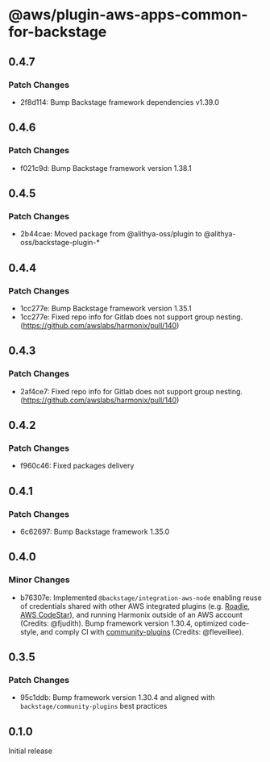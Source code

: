 # @aws/plugin-aws-apps-common-for-backstage

## 0.4.7

### Patch Changes

- 2f8d114: Bump Backstage framework dependencies v1.39.0

## 0.4.6

### Patch Changes

- f021c9d: Bump Backstage framework version 1.38.1

## 0.4.5

### Patch Changes

- 2b44cae: Moved package from @alithya-oss/plugin to @alithya-oss/backstage-plugin-\*

## 0.4.4

### Patch Changes

- 1cc277e: Bump Backstage framework version 1.35.1
- 1cc277e: Fixed repo info for Gitlab does not support group nesting. (https://github.com/awslabs/harmonix/pull/140)

## 0.4.3

### Patch Changes

- 2af4ce7: Fixed repo info for Gitlab does not support group nesting. (https://github.com/awslabs/harmonix/pull/140)

## 0.4.2

### Patch Changes

- f960c46: Fixed packages delivery

## 0.4.1

### Patch Changes

- 6c62697: Bump Backstage framework 1.35.0

## 0.4.0

### Minor Changes

- b76307e: Implemented `@backstage/integration-aws-node` enabling reuse of credentials shared with other AWS integrated plugins (e.g. [Roadie](https://github.com/RoadieHQ/roadie-backstage-plugins/tree/main/plugins/backend/catalog-backend-module-aws), [AWS CodeStar](https://github.com/awslabs/backstage-plugins-for-aws)), and running Harmonix outside of an AWS account (Credits: @fjudith). Bump framework version 1.30.4, optimized code-style, and comply CI with [community-plugins](https://github.com/backstage/community-plugins) (Credits: @fleveillee).

## 0.3.5

### Patch Changes

- 95c1ddb: Bump framework version 1.30.4 and aligned with `backstage/community-plugins` best practices

## 0.1.0

Initial release

